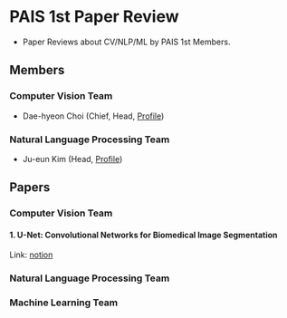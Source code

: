 # PAIS 1st Paper Review 
- Paper Reviews about CV/NLP/ML by PAIS 1st Members.

## Members
### Computer Vision Team 
- Dae-hyeon Choi (Chief, Head, [Profile](https://github.com/choidaedae))

### Natural Language Processing Team 
- Ju-eun Kim (Head, [Profile](https://github.com/juevn))

## Papers
### Computer Vision Team
#### 1. U-Net: Convolutional Networks for Biomedical Image Segmentation
Link: [notion](https://capable-pixie-1bf.notion.site/U-Net-Convolutional-Networks-for-Biomedical-Image-Segmentation-eaecc131128e42938ebbd5a501458ae6?pvs=4)

### Natural Language Processing Team 

### Machine Learning Team 
